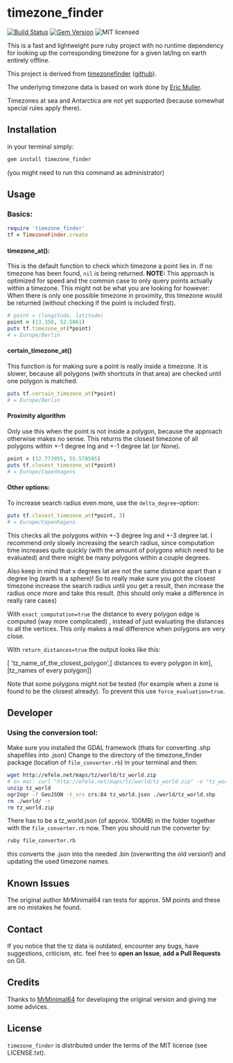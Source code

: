 # timezone\_finder

[![Build Status](https://travis-ci.org/gunyarakun/timezone_finder.svg?branch=master)](https://travis-ci.org/gunyarakun/timezone_finder)
[![Gem Version](https://badge.fury.io/rb/timezone_finder.svg)](https://badge.fury.io/rb/timezone_finder)
![MIT licensed](https://img.shields.io/badge/license-MIT-blue.svg)

This is a fast and lightweight pure ruby project with no runtime dependency for looking up the corresponding
timezone for a given lat/lng on earth entirely offline.

This project is derived from
[timezonefinder](https://pypi.python.org/pypi/timezonefinder)
([github](https://github.com/MrMinimal64/timezonefinder>)).

The underlying timezone data is based on work done by [Eric Muller](http://efele.net/maps/tz/world/).

Timezones at sea and Antarctica are not yet supported (because somewhat
special rules apply there).

## Installation

in your terminal simply:

```sh
gem install timezone_finder
```

(you might need to run this command as administrator)

## Usage

### Basics:

```ruby
require 'timezone_finder'
tf = TimezoneFinder.create
```

#### timezone\_at():

This is the default function to check which timezone a point lies in.
If no timezone has been found, `nil` is being returned.
**NOTE:** This approach is optimized for speed and the common case to only query points actually within a timezone.
This might not be what you are looking for however: When there is only one possible timezone in proximity, this timezone would be returned
(without checking if the point is included first).

```ruby
# point = (longitude, latitude)
point = (13.358, 52.5061)
puts tf.timezone_at(*point)
# = Europe/Berlin
```

#### certain\_timezone\_at()

This function is for making sure a point is really inside a timezone. It is slower, because all polygons (with shortcuts in that area)
are checked until one polygon is matched.

```ruby
puts tf.certain_timezone_at(*point)
# = Europe/Berlin
```

#### Proximity algorithm

Only use this when the point is not inside a polygon, because the approach otherwise makes no sense.
This returns the closest timezone of all polygons within +-1 degree lng and +-1 degree lat (or None).

```ruby
point = (12.773955, 55.578595)
puts tf.closest_timezone_at(*point)
# = Europe/Copenhagens
```

#### Other options:

To increase search radius even more, use the `delta_degree`-option:

```ruby
puts tf.closest_timezone_at(*point, 3)
# = Europe/Copenhagens
```

This checks all the polygons within +-3 degree lng and +-3 degree lat.
I recommend only slowly increasing the search radius, since computation time increases quite quickly
(with the amount of polygons which need to be evaluated) and there might be many polygons within a couple degrees.

Also keep in mind that x degrees lat are not the same distance apart than x degree lng (earth is a sphere)!
So to really make sure you got the closest timezone increase the search radius until you get a result,
then increase the radius once more and take this result. (this should only make a difference in really rare cases)

With `exact_computation=true` the distance to every polygon edge is computed (way more complicated)
, instead of just evaluating the distances to all the vertices. This only makes a real difference when polygons are very close.

With `return_distances=true` the output looks like this:

[ 'tz_name_of_the_closest_polygon',[ distances to every polygon in km], [tz_names of every polygon]]

Note that some polygons might not be tested (for example when a zone is found to be the closest already).
To prevent this use `force_evaluation=true`.

## Developer

### Using the conversion tool:

Make sure you installed the GDAL framework (thats for converting .shp shapefiles into .json)
Change to the directory of the timezone\_finder package (location of ``file_converter.rb``) in your terminal and then:

```sh
wget http://efele.net/maps/tz/world/tz_world.zip
# on mac: curl "http://efele.net/maps/tz/world/tz_world.zip" -o "tz_world.zip"
unzip tz_world
ogr2ogr -f GeoJSON -t_srs crs:84 tz_world.json ./world/tz_world.shp
rm ./world/ -r
rm tz_world.zip
```

There has to be a tz\_world.json (of approx. 100MB) in the folder together with the ``file_converter.rb`` now.
Then you should run the converter by:

```sh
ruby file_converter.rb
```

this converts the .json into the needed .bin (overwriting the old version!) and updating the used timezone names.

## Known Issues

The original author MrMinimal64 ran tests for approx. 5M points and these are no mistakes he found.

## Contact

If you notice that the tz data is outdated, encounter any bugs, have
suggestions, criticism, etc. feel free to **open an Issue**, **add a Pull Requests** on Git.

## Credits

Thanks to [MrMinimal64](https://github.com/MrMinimal64) for developing the original version and giving me some advices.

## License

``timezone_finder`` is distributed under the terms of the MIT license
(see LICENSE.txt).
